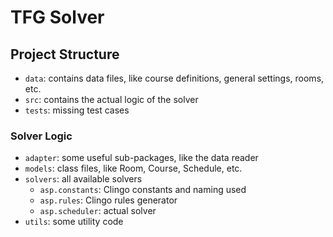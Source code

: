 # TFG Solver

## Project Structure

- `data`: contains data files, like course definitions, general settings, rooms, etc.
- `src`: contains the actual logic of the solver
- `tests`: missing test cases

### Solver Logic

- `adapter`: some useful sub-packages, like the data reader
- `models`: class files, like Room, Course, Schedule, etc.
- `solvers`: all available solvers
  - `asp.constants`: Clingo constants and naming used
  - `asp.rules`: Clingo rules generator
  - `asp.scheduler`: actual solver
- `utils`: some utility code
